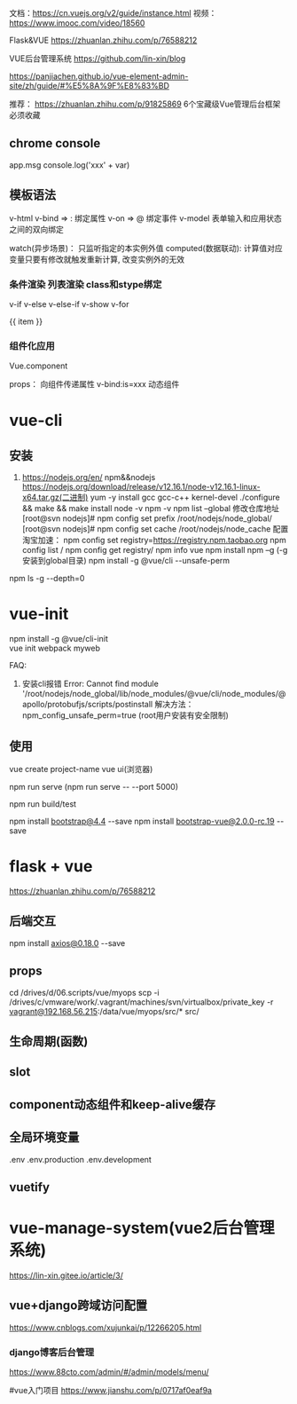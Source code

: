 文档：https://cn.vuejs.org/v2/guide/instance.html
视频：https://www.imooc.com/video/18560 

Flask&VUE
https://zhuanlan.zhihu.com/p/76588212

VUE后台管理系统
https://github.com/lin-xin/blog

https://panjiachen.github.io/vue-element-admin-site/zh/guide/#%E5%8A%9F%E8%83%BD

推荐：
https://zhuanlan.zhihu.com/p/91825869  6个宝藏级Vue管理后台框架 必须收藏

## chrome console  
app.msg 
console.log('xxx' + var)


## 模板语法  
v-html
v-bind => :  绑定属性
v-on => @    绑定事件
v-model 表单输入和应用状态之间的双向绑定

watch(异步场景)： 只监听指定的本实例外值
computed(数据联动): 计算值对应变量只要有修改就触发重新计算, 改变实例外的无效

### 条件渲染 列表渲染  class和stype绑定    
v-if v-else v-else-if  v-show
v-for
<!-- v-for 灵活绑定各种元素-->
<div v-for='item in list'>
    <div v-show="item > 3" 
        v-bind:style="appStyle"
        v-bind:class="['aaa','xxx', {'dict': item<5}]">
        {{ item }}</div> 
</div>

### 组件化应用  
Vue.component

props： 向组件传递属性
v-bind:is=xxx 动态组件

# vue-cli  
## 安装  
1. https://nodejs.org/en/ npm&&nodejs 
https://nodejs.org/download/release/v12.16.1/node-v12.16.1-linux-x64.tar.gz(二进制)
yum -y install gcc gcc-c++ kernel-devel
./configure && make && make install
node -v  npm -v
npm list –global 
修改仓库地址
[root@svn nodejs]# npm config set prefix /root/nodejs/node_global/
[root@svn nodejs]# npm config set cache /root/nodejs/node_cache
配置淘宝加速：
npm config set registry=https://registry.npm.taobao.org
 npm config list / npm config get registry/ npm info vue
 npm install npm –g (-g 安装到global目录)
npm install -g @vue/cli  --unsafe-perm

npm ls -g --depth=0

# vue-init
npm install -g @vue/cli-init  
vue init webpack myweb  

FAQ:
1. 安装cli报错
Error: Cannot find module '/root/nodejs/node_global/lib/node_modules/@vue/cli/node_modules/@apollo/protobufjs/scripts/postinstall
解决方法：npm_config_unsafe_perm=true (root用户安装有安全限制)

## 使用  
vue create project-name
vue ui(浏览器)

npm run serve
(npm run serve -- --port 5000)

npm run build/test

npm install bootstrap@4.4 --save
npm install bootstrap-vue@2.0.0-rc.19 --save

# flask + vue  
https://zhuanlan.zhihu.com/p/76588212



## 后端交互  
npm install axios@0.18.0 --save

## props  


cd /drives/d/06.scripts/vue/myops
scp -i /drives/c/vmware/work/.vagrant/machines/svn/virtualbox/private_key  -r vagrant@192.168.56.215:/data/vue/myops/src/* src/



## 生命周期(函数)


## slot


## component动态组件和keep-alive缓存
<keep-alive> </keep-alive>

## 全局环境变量  
.env
.env.production
.env.development

## vuetify 




# vue-manage-system(vue2后台管理系统)
https://lin-xin.gitee.io/article/3/



## vue+django跨域访问配置
https://www.cnblogs.com/xujunkai/p/12266205.html

### django博客后台管理  
https://www.88cto.com/admin/#/admin/models/menu/


#vue入门项目
https://www.jianshu.com/p/0717af0eaf9a
